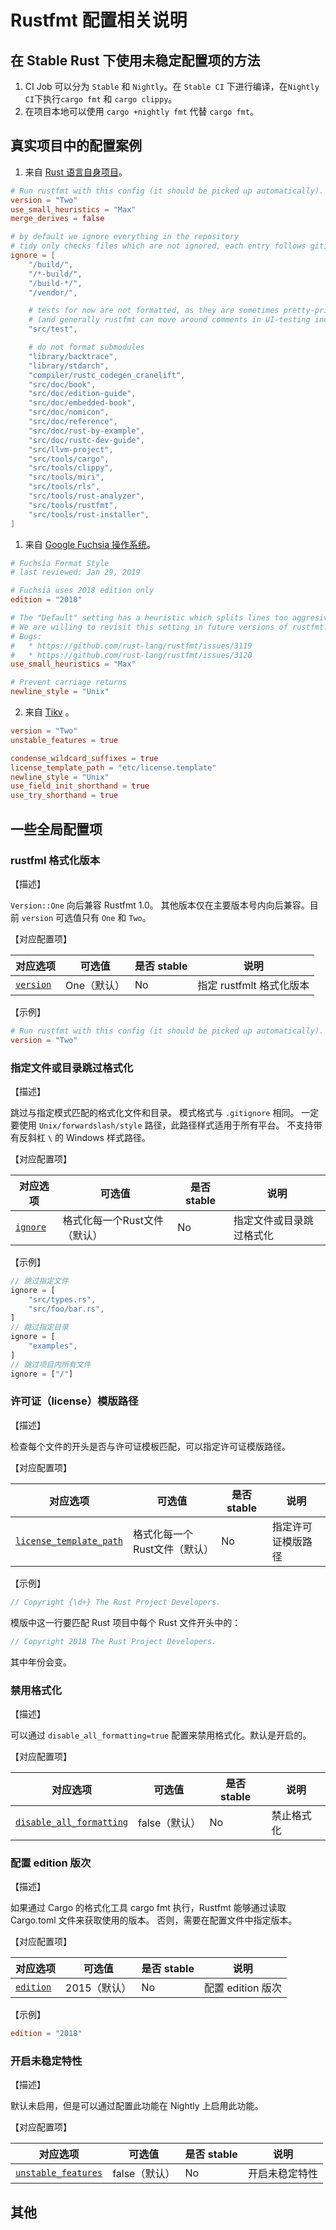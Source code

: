 # Rustfmt 配置相关说明

## 在 Stable Rust 下使用未稳定配置项的方法

1. CI Job 可以分为 `Stable` 和 `Nightly`。在 `Stable CI` 下进行编译，在`Nightly CI`下执行`cargo fmt` 和 `cargo clippy`。
2. 在项目本地可以使用 `cargo +nightly fmt` 代替 `cargo fmt`。

## 真实项目中的配置案例

1. 来自 [Rust 语言自身项目](https://github.com/rust-lang/rust/blob/master/rustfmt.toml)。

```toml
# Run rustfmt with this config (it should be picked up automatically).
version = "Two"
use_small_heuristics = "Max"
merge_derives = false

# by default we ignore everything in the repository
# tidy only checks files which are not ignored, each entry follows gitignore style
ignore = [
    "/build/",
    "/*-build/",
    "/build-*/",
    "/vendor/",

    # tests for now are not formatted, as they are sometimes pretty-printing constrained
    # (and generally rustfmt can move around comments in UI-testing incompatible ways)
    "src/test",

    # do not format submodules
    "library/backtrace",
    "library/stdarch",
    "compiler/rustc_codegen_cranelift",
    "src/doc/book",
    "src/doc/edition-guide",
    "src/doc/embedded-book",
    "src/doc/nomicon",
    "src/doc/reference",
    "src/doc/rust-by-example",
    "src/doc/rustc-dev-guide",
    "src/llvm-project",
    "src/tools/cargo",
    "src/tools/clippy",
    "src/tools/miri",
    "src/tools/rls",
    "src/tools/rust-analyzer",
    "src/tools/rustfmt",
    "src/tools/rust-installer",
]

```

1. 来自 [Google Fuchsia 操作系统](https://cs.opensource.google/fuchsia/fuchsia/+/main:rustfmt.toml)。

```toml
# Fuchsia Format Style
# last reviewed: Jan 29, 2019

# Fuchsia uses 2018 edition only
edition = "2018"

# The "Default" setting has a heuristic which splits lines too aggresively.
# We are willing to revisit this setting in future versions of rustfmt.
# Bugs:
#   * https://github.com/rust-lang/rustfmt/issues/3119
#   * https://github.com/rust-lang/rustfmt/issues/3120
use_small_heuristics = "Max"

# Prevent carriage returns
newline_style = "Unix"
```

2. 来自 [Tikv](https://github.com/tikv/tikv/blob/master/rustfmt.toml) 。

```toml
version = "Two"
unstable_features = true

condense_wildcard_suffixes = true
license_template_path = "etc/license.template"
newline_style = "Unix"
use_field_init_shorthand = true
use_try_shorthand = true
```



## 一些全局配置项

### rustfml 格式化版本

【描述】

 `Version::One` 向后兼容 Rustfmt 1.0。 其他版本仅在主要版本号内向后兼容。目前 `version` 可选值只有 `One` 和 `Two`。

【对应配置项】

| 对应选项 | 可选值 | 是否 stable | 说明 |
| ------ | ---- | ---- | ---- | 
| [`version`](https://rust-lang.github.io/rustfmt/?#version) | One（默认） | No|  指定 rustfmlt 格式化版本 |

【示例】

```toml
# Run rustfmt with this config (it should be picked up automatically).
version = "Two"
```


### 指定文件或目录跳过格式化

【描述】

跳过与指定模式匹配的格式化文件和目录。 模式格式与 `.gitignore` 相同。 一定要使用 `Unix/forwardslash/style` 路径，此路径样式适用于所有平台。 不支持带有反斜杠 `\` 的 Windows 样式路径。

【对应配置项】

| 对应选项 | 可选值 | 是否 stable | 说明 |
| ------ | ---- | ---- | ---- | 
| [`ignore`](https://rust-lang.github.io/rustfmt/?#ignore) | 格式化每一个Rust文件（默认） | No|  指定文件或目录跳过格式化 |

【示例】

```rust
// 跳过指定文件
ignore = [
    "src/types.rs",
    "src/foo/bar.rs",
]
// 跳过指定目录
ignore = [
    "examples",
]
// 跳过项目内所有文件
ignore = ["/"]
```


### 许可证（license）模版路径

【描述】

检查每个文件的开头是否与许可证模板匹配，可以指定许可证模版路径。

【对应配置项】

| 对应选项 | 可选值 | 是否 stable | 说明 |
| ------ | ---- | ---- | ---- | 
| [`license_template_path`](https://rust-lang.github.io/rustfmt/?#license_template_path) | 格式化每一个Rust文件（默认） | No|  指定许可证模版路径 |

【示例】

```rust
// Copyright {\d+} The Rust Project Developers.
```

模版中这一行要匹配 Rust 项目中每个 Rust 文件开头中的：

```rust
// Copyright 2018 The Rust Project Developers.
```

其中年份会变。


### 禁用格式化

【描述】

可以通过 `disable_all_formatting=true` 配置来禁用格式化。默认是开启的。

【对应配置项】

| 对应选项 | 可选值 | 是否 stable | 说明 |
| ------ | ---- | ---- | ---- | 
| [`disable_all_formatting`](https://rust-lang.github.io/rustfmt/?#disable_all_formatting) | false（默认） | No|  禁止格式化 |


### 配置 edition 版次

【描述】

如果通过 Cargo 的格式化工具 cargo fmt 执行，Rustfmt 能够通过读取 Cargo.toml 文件来获取使用的版本。 否则，需要在配置文件中指定版本。

【对应配置项】

| 对应选项 | 可选值 | 是否 stable | 说明 |
| ------ | ---- | ---- | ---- | 
| [`edition`](https://rust-lang.github.io/rustfmt/?#edition) | 2015（默认） | No| 配置 edition 版次 |

【示例】

```toml
edition = "2018"
```

### 开启未稳定特性

【描述】

默认未启用，但是可以通过配置此功能在 Nightly 上启用此功能。

【对应配置项】

| 对应选项 | 可选值 | 是否 stable | 说明 |
| ------ | ---- | ---- | ---- | 
| [`unstable_features`](https://rust-lang.github.io/rustfmt/?#unstable_features) | false（默认） | No| 开启未稳定特性 |




## 其他
